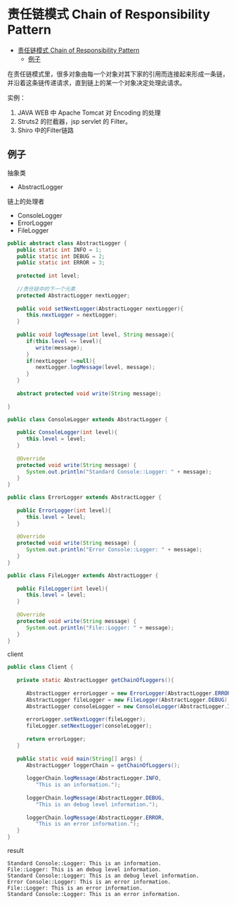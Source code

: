 # 责任链模式 Chain of Responsibility Pattern

<!-- TOC -->

- [责任链模式 Chain of Responsibility Pattern](#责任链模式-chain-of-responsibility-pattern)
    - [例子](#例子)

<!-- /TOC -->

在责任链模式里，很多对象由每一个对象对其下家的引用而连接起来形成一条链，并沿着这条链传递请求，直到链上的某一个对象决定处理此请求。



实例：

1. JAVA WEB 中 Apache Tomcat 对 Encoding 的处理
1. Struts2 的拦截器，jsp servlet 的 Filter。
1. Shiro 中的Filter链路

## 例子

抽象类

- AbstractLogger 

链上的处理者

- ConsoleLogger
- ErrorLogger
- FileLogger

``` java
public abstract class AbstractLogger {
   public static int INFO = 1;
   public static int DEBUG = 2;
   public static int ERROR = 3;
 
   protected int level;
 
   //责任链中的下一个元素
   protected AbstractLogger nextLogger;
 
   public void setNextLogger(AbstractLogger nextLogger){
      this.nextLogger = nextLogger;
   }
 
   public void logMessage(int level, String message){
      if(this.level <= level){
         write(message);
      }
      if(nextLogger !=null){
         nextLogger.logMessage(level, message);
      }
   }
 
   abstract protected void write(String message);
   
}
```

``` java
public class ConsoleLogger extends AbstractLogger {
 
   public ConsoleLogger(int level){
      this.level = level;
   }
 
   @Override
   protected void write(String message) {    
      System.out.println("Standard Console::Logger: " + message);
   }
}

```

``` java
public class ErrorLogger extends AbstractLogger {
 
   public ErrorLogger(int level){
      this.level = level;
   }
 
   @Override
   protected void write(String message) {    
      System.out.println("Error Console::Logger: " + message);
   }
}
```

``` java
public class FileLogger extends AbstractLogger {
 
   public FileLogger(int level){
      this.level = level;
   }
 
   @Override
   protected void write(String message) {    
      System.out.println("File::Logger: " + message);
   }
}
```

client

``` java
public class Client {
   
   private static AbstractLogger getChainOfLoggers(){
 
      AbstractLogger errorLogger = new ErrorLogger(AbstractLogger.ERROR);
      AbstractLogger fileLogger = new FileLogger(AbstractLogger.DEBUG);
      AbstractLogger consoleLogger = new ConsoleLogger(AbstractLogger.INFO);
 
      errorLogger.setNextLogger(fileLogger);
      fileLogger.setNextLogger(consoleLogger);
 
      return errorLogger;  
   }
 
   public static void main(String[] args) {
      AbstractLogger loggerChain = getChainOfLoggers();
 
      loggerChain.logMessage(AbstractLogger.INFO, 
         "This is an information.");
 
      loggerChain.logMessage(AbstractLogger.DEBUG, 
         "This is an debug level information.");
 
      loggerChain.logMessage(AbstractLogger.ERROR, 
         "This is an error information.");
   }
}
```

result

```
Standard Console::Logger: This is an information.
File::Logger: This is an debug level information.
Standard Console::Logger: This is an debug level information.
Error Console::Logger: This is an error information.
File::Logger: This is an error information.
Standard Console::Logger: This is an error information.
```

